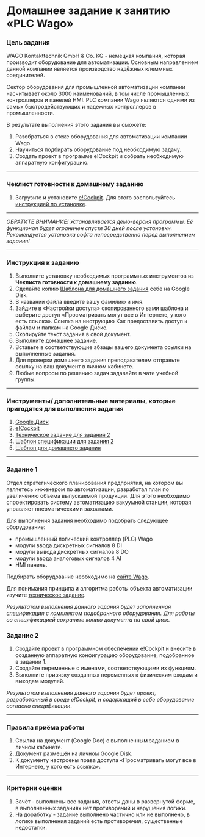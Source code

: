 # Домашнее задание к занятию «PLC Wago»

### Цель задания

WAGO Kontakttechnik GmbH & Co. KG - немецкая компания, которая производит оборудование для автоматизации. Основным направлением данной компании является производство надёжных клеммных соединителей. 

Сектор оборудования для промышленной автоматизации компании насчитывает около 3000 наименований, в том числе промышленных контроллеров и панелей HMI. PLC компании Wago являются одними из самых быстродействующих и надежных контроллеров в промышленности.

В результате выполнения этого задания вы сможете:

1. Разобраться в стеке оборудования для автоматизации компании Wago.
2. Научиться подбирать оборудование под необходимую задачу.
3. Создать проект в программе e!Cockpit и собрать необходимую аппаратную конфигурацию.

-----

### Чеклист готовности к домашнему заданию
1. Загрузите и установите [e!Cockpit](https://www.wago.com/global/automation-technology/discover-software/ecockpit-engineering-software). Для этого воспользуйтесь [инструкцией по установке](https://docs.google.com/presentation/d/1Jmt4Dttp3hivysjXrigW5CE_Rli95uSTLSzjQJXd8jI/edit?usp=sharing).

-----

*ОБРАТИТЕ ВНИМАНИЕ! Устанавливается демо-версия программы. Её функционал будет ограничен спустя 30 дней после установки. Рекомендуется установка софта непосредственно перед выполнением задания!*

-----

### Инструкция к заданию
1. Выполните установку необходимых программных инструментов из **Чеклиста готовности к домашнему заданию**.
2. Сделайте копию [Шаблона для домашнего задания](https://docs.google.com/document/d/13PzU1SMaZkl5TRX6HUokMfLkDQ96c5fhIkhsnhFlIJA/edit?usp=sharing) себе на Google Disk.
3. В названии файла введите вашу фамилию и имя.
4. Зайдите в «Настройки доступа» скопированного вами шаблона и выберите доступ «Просматривать могут все в Интернете, у кого есть ссылка». Ссылка на инструкцию Как предоставить доступ к файлам и папкам на Google Диске.
5. Скопируйте текст задания в свой документ.
6. Выполните домашнее задание.
7. Вставьте в соответствующие абзацы вашего документа ссылки на выполненные задания.
8. Для проверки домашнего задания преподавателем отправьте ссылку на ваш документ в личном кабинете.
9. Любые вопросы по решению задач задавайте в чате учебной группы.

-----

### Инструменты/ дополнительные материалы, которые пригодятся для выполнения задания

1. [Google.Диск](https://drive.google.com/drive/my-drive)
2. [e!Cockpit](https://www.wago.com/global/automation-technology/discover-software/ecockpit-engineering-software)
3. [Техническое задание для задания 2](https://docs.google.com/document/d/1b9OsczSGO3fWZx2KadYeBb4MLiCV6CIFLKp_3X1wh6M/edit?usp=sharing)
4. [Шаблон спецификации для задания 2](https://docs.google.com/spreadsheets/d/1_dL_SjSLYplCc31x77owlD_Espv2Uh46QPZm7E5NCz0/edit?usp=sharing)
5. [Шаблон для домашнего задания](https://docs.google.com/document/d/13PzU1SMaZkl5TRX6HUokMfLkDQ96c5fhIkhsnhFlIJA/edit?usp=sharing)

-----

### Задание 1

Отдел стратегического планирования предприятия, на котором вы являетесь инженером по автоматизации, разработал план по увеличению объема выпускаемой продукции. Для этого необходимо спроектировать систему автоматизацию вакуумной станции, которая управляет пневматическими захватами.

Для выполнения задания необходимо подобрать следующее оборудование:
- промышленный логический контроллер (PLC) Wago
- модули ввода дискретных сигналов 8 DI
- модули вывода дискретных сигналов 8 DO
- модули ввода аналоговых сигналов 4 AI
- HMI панель.

Подбирать оборудование необходимо на [сайте Wago](https://www.wago.com/global/products).

Для понимания принципа и алгоритма работы объекта автоматизации изучите [техническое задание](https://docs.google.com/document/d/1b9OsczSGO3fWZx2KadYeBb4MLiCV6CIFLKp_3X1wh6M/edit?usp=sharing).

*Результатом выполнения данного задания будет заполненная [спецификация](https://docs.google.com/spreadsheets/d/1_dL_SjSLYplCc31x77owlD_Espv2Uh46QPZm7E5NCz0/edit?usp=sharing) с комплектом подобранного оборудования. Для работы со спецификацией сохраните копию документа на свой диск*.

### Задание 2

1. Создайте проект в программном обеспечении e!Cockpit и внесите в созданную аппаратную конфигурацию оборудование, подобранное в задании 1. 
2. Создайте переменные с именами, соответствующими их функциям.
3. Выполните привязку созданных переменных к физическим входам и выходам модулей.

*Результатом выполнения данного задания будет проект, разработанный в среде e!Cockpit, и содержащий в себе оборудование согласно спецификации*. 

-----

### Правила приёма работы
1. Ссылка на документ (Google Doc) с выполненным заданием в личном кабинете.
2. Документ размещён на личном Google Disk.
3. К документу настроены права доступа «Просматривать могут все в Интернете, у кого есть ссылка».

-----

### Критерии оценки
1. Зачёт - выполнены все задания, ответы даны в развернутой форме, в выполненных заданиях нет противоречий и нарушения логики.
2. На доработку - задание выполнено частично или не выполнено, в логике выполнения заданий есть противоречия, существенные недостатки.
